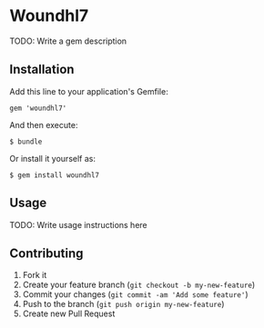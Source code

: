 # Woundhl7

TODO: Write a gem description

## Installation

Add this line to your application's Gemfile:

    gem 'woundhl7'

And then execute:

    $ bundle

Or install it yourself as:

    $ gem install woundhl7

## Usage

TODO: Write usage instructions here

## Contributing

1. Fork it
2. Create your feature branch (`git checkout -b my-new-feature`)
3. Commit your changes (`git commit -am 'Add some feature'`)
4. Push to the branch (`git push origin my-new-feature`)
5. Create new Pull Request

